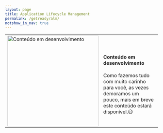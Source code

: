 ```yaml
---
layout: page
title: Application Lifecycle Management  
permalink: /getready/alm/
notshow_in_nav: true
---
```


<table class="tablenborders">
    <tbody class="body" >
      <tr>
        <td width="200px">
           <img src="../../assets/imgs/workinprogress.png" alt="Conteúdo em desenvolvimento" width="300">
        </td>
        <td>
            <h4><b>Conteúdo em desenvolvimento</b></h4>
            Como fazemos tudo com muito carinho para você, as vezes demoramos um pouco, mais em breve este conteúdo estará disponível.&#128521
        </td>
      </tr>
    </tbody>
</table>
